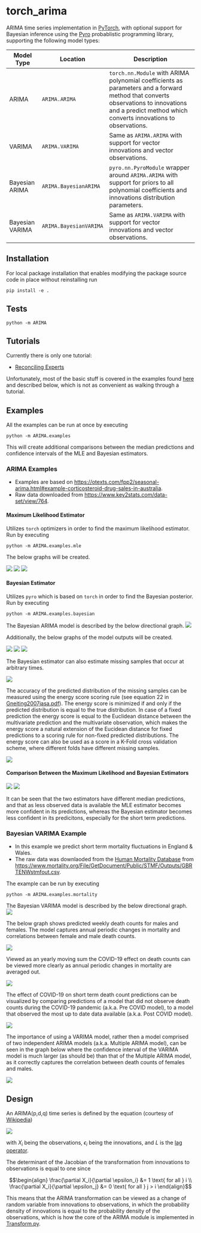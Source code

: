 # torch_arima

ARIMA time series implementation in [PyTorch](https://github.com/pytorch/pytorch), with optional support for Bayesian inference using the [Pyro](https://github.com/pyro-ppl/pyro) probablistic programming library, supporting the following model types:

| Model Type | Location | Description |
|-|-|-|
| ARIMA | `ARIMA.ARIMA` | `torch.nn.Module` with ARIMA polynomial coefficients as parameters and a forward method that converts observations to innovations and a predict method which converts innovations to observations. |
| VARIMA | `ARIMA.VARIMA` | Same as `ARIMA.ARIMA` with support for vector innovations and vector observations. |
| Bayesian ARIMA | `ARIMA.BayesianARIMA` | `pyro.nn.PyroModule` wrapper around `ARIMA.ARIMA` with support for priors to all polynomial coefficients and innovations distribution parameters. |
| Bayesian VARIMA | `ARIMA.BayesianVARIMA` | Same as `ARIMA.VARIMA` with support for vector innovations and vector observations.|

## Installation

For local package installation that enables modifying the package source code in place without reinstalling run

```
pip install -e .
```

## Tests

```
python -m ARIMA
```

## Tutorials

Currently there is only one tutorial:
- [Reconciling Experts](/ARIMA/tutorials/reconciling_experts.ipynb)

Unfortunately, most of the basic stuff is covered in the examples found [here](/ARIMA/examples) and described below, which is not as convenient as walking through a tutorial.

## Examples

All the examples can be run at once by executing

```
python -m ARIMA.examples
```

This will create additional comparisons between the median predictions and confidence intervals of the MLE and Bayesian estimators.

### ARIMA Examples

- Examples are based on https://otexts.com/fpp2/seasonal-arima.html#example-corticosteroid-drug-sales-in-australia.
- Raw data downloaded from https://www.key2stats.com/data-set/view/764.

#### Maximum Likelihood Estimator

Utilizes `torch` optimizers in order to find the maximum likelihood estimator. Run by executing

```
python -m ARIMA.examples.mle
```

<a name="mle_example"></a>
The below graphs will be created.

![](/ARIMA/examples/plots/mle_example.png)
<a name="mle_example_span"></a>
![](/ARIMA/examples/plots/mle_example_span.png)
<a name="mle_example_span_ci"></a>
![](/ARIMA/examples/plots/mle_example_span_ci.png)

#### Bayesian Estimator

Utilizes `pyro` which is based on `torch` in order to find the Bayesian posterior. Run by executing

```
python -m ARIMA.examples.bayesian
```

<a name="bayesian_example"></a>
The Bayesian ARIMA model is described by the below directional graph.
![](/ARIMA/examples/plots/bayesian_model.png)

Additionally, the below graphs of the model outputs will be created.

![](/ARIMA/examples/plots/bayesian_example.png)
<a name="bayesian_example_span"></a>
![](/ARIMA/examples/plots/bayesian_example_span.png)
<a name="bayesian_example_span_ci"></a>
![](/ARIMA/examples/plots/bayesian_example_span_ci.png)

<a name="bayesian_example_missing"></a>
The Bayesian estimator can also estimate missing samples that occur at arbitrary times.

![](/ARIMA/examples/plots/bayesian_example_missing.png)

<a name="bayesian_example_missing_ci"></a>
The accuracy of the predicted distribution of the missing samples can be measured using the energy score scoring rule (see equation 22 in [Gneiting2007jasa.pdf](https://sites.stat.washington.edu/raftery/Research/PDF/Gneiting2007jasa.pdf)). The energy score is minimized if and only if the predicted distribution is equal
to the true distribution. In case of a fixed prediction the energy score is equal to the Euclidean distance between the multivariate prediction and the
multivariate observation, which makes the energy score a natural extension of the Eucidean distance for fixed predictions to a scoring rule for non-fixed predicted distributions.
The energy score can also be used as a score in a K-Fold cross validation scheme, where different folds have different missing samples.

![](/ARIMA/examples/plots/bayesian_example_missing_ci.png)

#### Comparison Between the Maximum Likelihood and Bayesian Estimators

<a name="compare_example_median"></a>
![](/ARIMA/examples/plots/compare_example_median.png)
<a name="compare_example_span_ci"></a>
![](/ARIMA/examples/plots/compare_example_span_ci.png)

It can be seen that the two estimators have different median predictions, and that as less observed data is available the MLE estimator becomes more confident in its predictions, whereas the Bayesian estimator becomes less confident in its predicitons, especially for the short term predictions.

### Bayesian VARIMA Example

- In this example we predict short term mortality fluctuations in England & Wales.
- The raw data was downlaoded from the [Human Mortality Database](https://www.mortality.org) from https://www.mortality.org/File/GetDocument/Public/STMF/Outputs/GBRTENWstmfout.csv.

The example can be run by executing

```
python -m ARIMA.examples.mortality
```

<a name="mortality_example_monthly"></a>
The Bayesian VARIMA model is described by the below directional graph.
![](/ARIMA/examples/plots/mortality_model.png)

The below graph shows predicted weekly death counts for males and females. The model captures annual periodic changes in mortality and correlations between female and male death counts.

![](/ARIMA/examples/plots/mortality_example_monthly.png)

<a name="mortality_example_yearly"></a>
Viewed as an yearly moving sum the COVID-19 effect on death counts can be viewed more clearly as annual periodic changes in mortality are averaged out.

![](/ARIMA/examples/plots/mortality_example_yearly.png)

<a name="mortality_example_yearly_pre_post_covid"></a>
The effect of COVID-19 on short term death count predictions can be visualized by comparing predictions of a model that did not observe death counts during the COVID-19 pandemic (a.k.a. Pre COVID model), to a model that observed the most up to date data available (a.k.a. Post COVID model).

![](/ARIMA/examples/plots/mortality_example_yearly_pre_post_covid.png)

<a name="mortality_example_yearly_total"></a>
The importance of using a VARIMA model, rather then a model comprised of two independent ARIMA models (a.k.a. Multiple ARIMA model), can be seen in the graph below where the confidence interval of the VARIMA model is much larger (as should be) than that of the Multiple ARIMA model, as it correctly captures the correlation between death counts of females and males.

![](/ARIMA/examples/plots/mortality_example_yearly_total.png)

## Design

An ARIMA(p,d,q) time series is defined by the equation (courtesy of [Wikipedia](https://en.wikipedia.org/wiki/Autoregressive_integrated_moving_average))

<img src="https://wikimedia.org/api/rest_v1/media/math/render/svg/12cc5e99bc1595494ef8219d70b304784e3933d0">

with $X_i$ being the observations, $\epsilon_i$ being the innovations, and $L$ is the [lag operator](https://en.wikipedia.org/wiki/Lag_operator).

The determinant of the Jacobian of the transformation from innovations to observations is equal to one since

```math
\begin{align}
\frac{\partial X_i}{\partial \epsilon_i} &= 1 \text{  for all  } i \\
\frac{\partial X_i}{\partial \epsilon_j} &= 0 \text{  for all  } j > i
\end{align}
```

This means that the ARIMA transformation can be viewed as a change of random variable from innovations to observations, in which the probability density of innovations is equal to the probability density of the observations, which is how the core of the ARIMA module is implemented in [Transform.py](/ARIMA/Transform.py).
